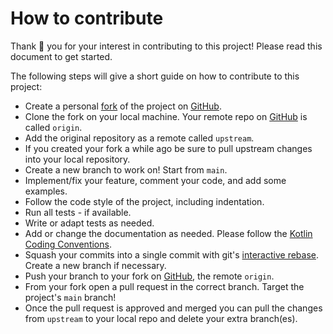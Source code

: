 # How to contribute
Thank 🙏 you for your interest in contributing to this project! Please read this document to get started.

The following steps will give a short guide on how to contribute to this project:

- Create a personal [fork](https://github.com/ChrisKruegerDev/tmdb-api/fork) of the project on [GitHub](https://github.com/).
- Clone the fork on your local machine. Your remote repo on [GitHub](https://github.com/) is called `origin`.
- Add the original repository as a remote called `upstream`.
- If you created your fork a while ago be sure to pull upstream changes into your local repository.
- Create a new branch to work on! Start from `main`.
- Implement/fix your feature, comment your code, and add some examples.
- Follow the code style of the project, including indentation.
- Run all tests - if available.
- Write or adapt tests as needed.
- Add or change the documentation as needed. Please follow the [Kotlin Coding Conventions](https://kotlinlang.org/docs/coding-conventions.html).
- Squash your commits into a single commit with git's [interactive rebase](https://help.github.com/articles/interactive-rebase). Create a new branch if necessary.
- Push your branch to your fork on [GitHub](https://github.com/), the remote `origin`.
- From your fork open a pull request in the correct branch. Target the project's `main` branch!
- Once the pull request is approved and merged you can pull the changes from `upstream` to your local repo and delete
  your extra branch(es).
